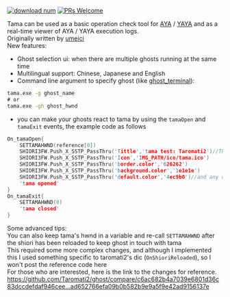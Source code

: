 [![download num](https://img.shields.io/github/downloads/nikolat/tama/total)](https://github.com/nikolat/tama/releases/latest)
[![PRs Welcome](https://img.shields.io/badge/PRs-welcome-brightgreen.svg)](http://makeapullrequest.com)


Tama can be used as a basic operation check tool for [AYA](http://umeici.onjn.jp/) / [YAYA](https://github.com/ponapalt/yaya-shiori) and as a real-time viewer of AYA / YAYA execution logs.  
Originally written by [umeici](http://umeici.onjn.jp/)  
New features:  
- Ghost selection ui: when there are multiple ghosts running at the same time  
- Multilingual support: Chinese, Japanese and English
- Command line argument to specify ghost (like [ghost_terminal](https://github.com/Taromati2/ghost_terminal)):  
```bat
tama.exe -g ghost_name
# or
tama.exe -gh ghost_hwnd
```
- you can make your ghosts react to tama by using the `tamaOpen` and `tamaExit` events, the example code as follows  
```c
On_tamaOpen{
	SETTAMAHWND(reference[0])
	SHIORI3FW.Push_X_SSTP_PassThru('Tittle','tama test: Taromati2')//These settings are all optional
	SHIORI3FW.Push_X_SSTP_PassThru('Icon','IMG_PATH/ico/tama.ico')
	SHIORI3FW.Push_X_SSTP_PassThru('border.color','626262')
	SHIORI3FW.Push_X_SSTP_PassThru('background.color','1e1e1e')
	SHIORI3FW.Push_X_SSTP_PassThru('default.color','4ec9b0')//and any other settings you can find in tama.txt
	'tama opened'
}
On_tamaExit{
	SETTAMAHWND(0)
	'tama closed'
}
```
Some advanced tips:  
You can also keep tama's hwnd in a variable and re-call `SETTAMAHWND` after the shiori has been reloaded to keep ghost in touch with tama  
This required some more complex changes, and although I implemented this I used something specific to taromati2's dic (`OnShioriReloaded`), so I won't post the reference code here  
For those who are interested, here is the link to the changes for reference.  
https://github.com/Taromati2/ghost/compare/c6ac682b4a7039e6801d36c83dccdefdaf946cee...ad652766efa09b0b582b9e9a5f9e42ad9156137e  
